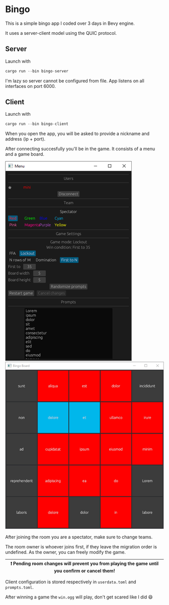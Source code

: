 # Bingo

This is a simple bingo app I coded over 3 days in Bevy engine.

It uses a server-client model using the QUIC protocol.

## Server

Launch with
```rs
cargo run --bin bingo-server
```

I'm lazy so server cannot be configured from file.
App listens on all interfaces on port 6000.

## Client

Launch with
```rs
cargo run --bin bingo-client
```

When you open the app, you will be asked to provide a nickname and address (ip + port).

After connecting succesfully you'll be in the game.
It consists of a menu and a game board.

![image](./assets/images/menu.png)
![image](./assets/images/board.png)

After joining the room you are a spectator, make sure to change teams.

The room owner is whoever joins first, if they leave the migration order is undefined.
As the owner, you can freely modify the game.

| :exclamation:  Pending room changes will prevent you from playing the game until you confirm or cancel them! |
|---|

Client configuration is stored respectively in `userdata.toml` and `prompts.toml`.

After winning a game the `win.ogg` will play, don't get scared like I did 😄
